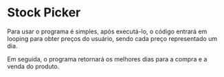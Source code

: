 # Stock Picker

Para usar o programa é simples, após executá-lo, o código entrará em looping para obter preços do usuário, sendo cada preço representado um dia.

Em seguida, o programa retornará os melhores dias para a compra e a venda do produto.
